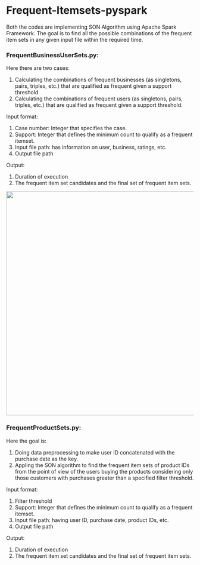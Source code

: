 # Frequent-Itemsets-pyspark
Both the codes are implementing SON Algorithm using Apache Spark Framework. The goal is to find all the possible combinations of the frequent item sets in any given input file within the required time.

<h3>FrequentBusinessUserSets.py:</h3>
<p>
  Here there are two cases:
  <ol>
    <li> Calculating the combinations of frequent businesses (as singletons, pairs, triples, etc.) that are qualified as frequent given a support threshold
    <li> Calculating the combinations of frequent users (as singletons, pairs, triples, etc.) that are qualified as frequent given a support threshold.
 </ol>
</p>

<p>
  Input format:   
  <ol>
    <li> Case number: Integer that specifies the case.
    <li> Support: Integer that defines the minimum count to qualify as a frequent itemset.
    <li> Input file path: has information on user, business, ratings, etc.
    <li> Output file path
 </ol>
</p>

<p>
  Output:   
  <ol>
    <li> Duration of execution
    <li> The frequent item set candidates and the final set of frequent item sets.
  </ol>
</p>

<img width="600" src="https://user-images.githubusercontent.com/60020847/89115762-cc5f1400-d440-11ea-8dfc-4dd44306603f.png">


<h3>FrequentProductSets.py:</h3>

<p>
  Here the goal is:
  <ol>
    <li> Doing data preprocessing to make user ID concatenated with the purchase date as the key.
    <li> Appling the SON algorithm to find the frequent item sets of product IDs from the point of view of the users buying the products considering only those customers with purchases greater than a specified filter threshold.
 </ol>
</p>

<p>
  Input format: 
  <ol>
    <li> Filter threshold
    <li> Support: Integer that defines the minimum count to qualify as a frequent itemset.
    <li> Input file path: having user ID, purchase date, product IDs, etc.
    <li> Output file path
 </ol>
</p>

<p>
  Output: 
  <ol>
    <li> Duration of execution
    <li> The frequent item set candidates and the final set of frequent item sets.
 </ol>
</p>
